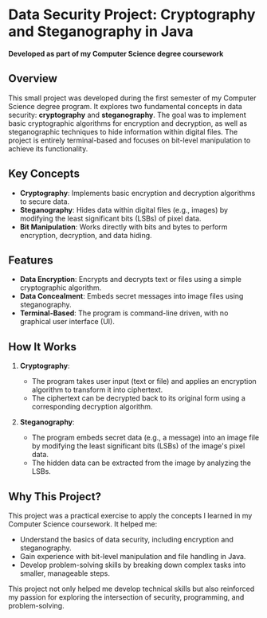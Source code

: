 # Data Security Project: Cryptography and Steganography in Java  

**Developed as part of my Computer Science degree coursework**  

## Overview  
This small project was developed during the first semester of my Computer Science degree program. It explores two fundamental concepts in data security: **cryptography** and **steganography**. The goal was to implement basic cryptographic algorithms for encryption and decryption, as well as steganographic techniques to hide information within digital files. The project is entirely terminal-based and focuses on bit-level manipulation to achieve its functionality.  

## Key Concepts  
- **Cryptography**: Implements basic encryption and decryption algorithms to secure data.  
- **Steganography**: Hides data within digital files (e.g., images) by modifying the least significant bits (LSBs) of pixel data.  
- **Bit Manipulation**: Works directly with bits and bytes to perform encryption, decryption, and data hiding.  

## Features  
- **Data Encryption**: Encrypts and decrypts text or files using a simple cryptographic algorithm.  
- **Data Concealment**: Embeds secret messages into image files using steganography.  
- **Terminal-Based**: The program is command-line driven, with no graphical user interface (UI).  

## How It Works  
1. **Cryptography**:  
   - The program takes user input (text or file) and applies an encryption algorithm to transform it into ciphertext.  
   - The ciphertext can be decrypted back to its original form using a corresponding decryption algorithm.  

2. **Steganography**:  
   - The program embeds secret data (e.g., a message) into an image file by modifying the least significant bits (LSBs) of the image's pixel data.  
   - The hidden data can be extracted from the image by analyzing the LSBs.  

## Why This Project?  
This project was a practical exercise to apply the concepts I learned in my Computer Science coursework. It helped me:  
- Understand the basics of data security, including encryption and steganography.  
- Gain experience with bit-level manipulation and file handling in Java.  
- Develop problem-solving skills by breaking down complex tasks into smaller, manageable steps.  

This project not only helped me develop technical skills but also reinforced my passion for exploring the intersection of security, programming, and problem-solving.  
